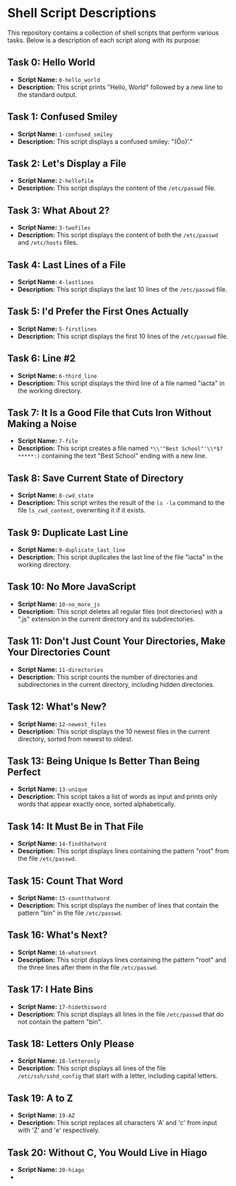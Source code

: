 # Shell Script Descriptions

This repository contains a collection of shell scripts that perform various tasks. Below is a description of each script along with its purpose:

## Task 0: Hello World
- **Script Name:** `0-hello_world`
- **Description:** This script prints "Hello, World" followed by a new line to the standard output.

## Task 1: Confused Smiley
- **Script Name:** `1-confused_smiley`
- **Description:** This script displays a confused smiley: "(Ôo)'."

## Task 2: Let's Display a File
- **Script Name:** `2-hellofile`
- **Description:** This script displays the content of the `/etc/passwd` file.

## Task 3: What About 2?
- **Script Name:** `3-twofiles`
- **Description:** This script displays the content of both the `/etc/passwd` and `/etc/hosts` files.

## Task 4: Last Lines of a File
- **Script Name:** `4-lastlines`
- **Description:** This script displays the last 10 lines of the `/etc/passwd` file.

## Task 5: I'd Prefer the First Ones Actually
- **Script Name:** `5-firstlines`
- **Description:** This script displays the first 10 lines of the `/etc/passwd` file.

## Task 6: Line #2
- **Script Name:** `6-third_line`
- **Description:** This script displays the third line of a file named "iacta" in the working directory.

## Task 7: It Is a Good File that Cuts Iron Without Making a Noise
- **Script Name:** `7-file`
- **Description:** This script creates a file named `*\\'"Best School"'\\*$?*****:)` containing the text "Best School" ending with a new line.

## Task 8: Save Current State of Directory
- **Script Name:** `8-cwd_state`
- **Description:** This script writes the result of the `ls -la` command to the file `ls_cwd_content`, overwriting it if it exists.

## Task 9: Duplicate Last Line
- **Script Name:** `9-duplicate_last_line`
- **Description:** This script duplicates the last line of the file "iacta" in the working directory.

## Task 10: No More JavaScript
- **Script Name:** `10-no_more_js`
- **Description:** This script deletes all regular files (not directories) with a ".js" extension in the current directory and its subdirectories.

## Task 11: Don't Just Count Your Directories, Make Your Directories Count
- **Script Name:** `11-directories`
- **Description:** This script counts the number of directories and subdirectories in the current directory, including hidden directories.

## Task 12: What's New?
- **Script Name:** `12-newest_files`
- **Description:** This script displays the 10 newest files in the current directory, sorted from newest to oldest.

## Task 13: Being Unique Is Better Than Being Perfect
- **Script Name:** `13-unique`
- **Description:** This script takes a list of words as input and prints only words that appear exactly once, sorted alphabetically.

## Task 14: It Must Be in That File
- **Script Name:** `14-findthatword`
- **Description:** This script displays lines containing the pattern "root" from the file `/etc/passwd`.

## Task 15: Count That Word
- **Script Name:** `15-countthatword`
- **Description:** This script displays the number of lines that contain the pattern "bin" in the file `/etc/passwd`.

## Task 16: What's Next?
- **Script Name:** `16-whatsnext`
- **Description:** This script displays lines containing the pattern "root" and the three lines after them in the file `/etc/passwd`.

## Task 17: I Hate Bins
- **Script Name:** `17-hidethisword`
- **Description:** This script displays all lines in the file `/etc/passwd` that do not contain the pattern "bin".

## Task 18: Letters Only Please
- **Script Name:** `18-letteronly`
- **Description:** This script displays all lines of the file `/etc/ssh/sshd_config` that start with a letter, including capital letters.

## Task 19: A to Z
- **Script Name:** `19-AZ`
- **Description:** This script replaces all characters 'A' and 'c' from input with 'Z' and 'e' respectively.

## Task 20: Without C, You Would Live in Hiago
- **Script Name:** `20-hiago`
-

